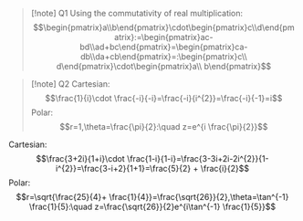 >[!note] Q1
Using the commutativity of real multiplication:
$$\begin{pmatrix}a\\b\end{pmatrix}\cdot\begin{pmatrix}c\\d\end{pmatrix}:=\begin{pmatrix}ac-bd\\ad+bc\end{pmatrix}=\begin{pmatrix}ca-db\\da+cb\end{pmatrix}=:\begin{pmatrix}c\\ d\end{pmatrix}\cdot\begin{pmatrix}a\\ b\end{pmatrix}$$

>[!note] Q2
Cartesian:
$$\frac{1}{i}\cdot \frac{-i}{-i}=\frac{-i}{i^{2}}=\frac{-i}{-1}=i$$
Polar:
$$r=1,\theta=\frac{\pi}{2}:\quad z=e^{i \frac{\pi}{2}}$$
>
Cartesian:
$$\frac{3+2i}{1+i}\cdot \frac{1-i}{1-i}=\frac{3-3i+2i-2i^{2}}{1-i^{2}}=\frac{3-i+2}{1+1}=\frac{5}{2} + \frac{i}{2}$$
Polar:
$$r=\sqrt{\frac{25}{4}+ \frac{1}{4}}=\frac{\sqrt{26}}{2},\theta=\tan^{-1} \frac{1}{5}:\quad z=\frac{\sqrt{26}}{2}e^{i\tan^{-1} \frac{1}{5}}$$
